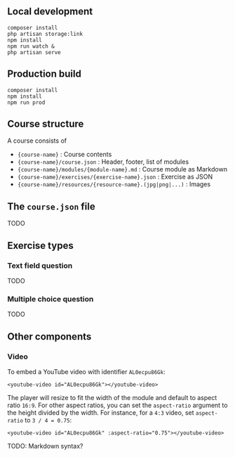 
## Local development

	composer install
	php artisan storage:link
	npm install
	npm run watch &
	php artisan serve

## Production build

	composer install
	npm install
	npm run prod

## Course structure

A course consists of

* `{course-name}` : Course contents
* `{course-name}/course.json` : Header, footer, list of modules
* `{course-name}/modules/{module-name}.md` : Course module as Markdown
* `{course-name}/exercises/{exercise-name}.json` : Exercise as JSON
* `{course-name}/resources/{resource-name}.(jpg|png|...)` : Images


## The `course.json` file

TODO

## Exercise types


### Text field question

TODO

### Multiple choice question

TODO

## Other components

### Video

To embed a YouTube video with identifier `AL0ecpu86Gk`:

	<youtube-video id="AL0ecpu86Gk"></youtube-video>

The player will resize to fit the width of the module and default to aspect ratio `16:9`.
For other aspect ratios, you can set the `aspect-ratio` argument to the height divided by the width.
For instance, for a `4:3` video, set `aspect-ratio` to `3 / 4 = 0.75`:

	<youtube-video id="AL0ecpu86Gk" :aspect-ratio="0.75"></youtube-video>

TODO: Markdown syntax?